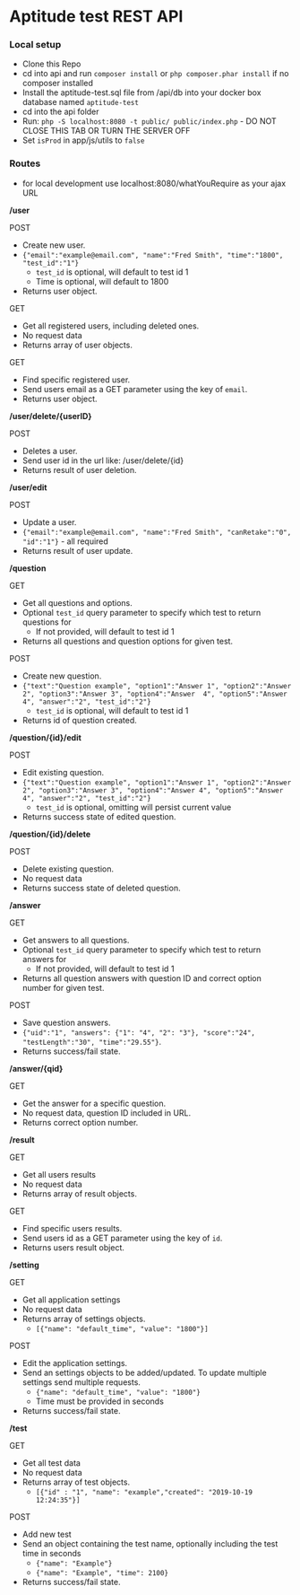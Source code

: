 # Aptitude test REST API

### Local setup

- Clone this Repo
- cd into api and run `composer install` or `php composer.phar install` if no composer installed
- Install the aptitude-test.sql file from /api/db into your docker box database named `aptitude-test`
- cd into the api folder
- Run: `php -S localhost:8080 -t public/ public/index.php` - DO NOT CLOSE THIS TAB OR TURN THE SERVER OFF
- Set `isProd` in app/js/utils to `false`


### Routes
- for local development use localhost:8080/whatYouRequire as your ajax URL

**/user**

POST
- Create new user.
- `{"email":"example@email.com", "name":"Fred Smith", "time":"1800", "test_id":"1"}`
    - `test_id` is optional, will default to test id 1
    - Time is optional, will default to 1800
- Returns user object.

GET 
- Get all registered users, including deleted ones.
- No request data
- Returns array of user objects.

GET
- Find specific registered user.
- Send users email as a GET parameter using the key of `email`.
- Returns user object.


**/user/delete/{userID}**

POST
- Deletes a user.
- Send user id in the url like: /user/delete/{id}
- Returns result of user deletion.


**/user/edit**

POST
- Update a user.
- `{"email":"example@email.com", "name":"Fred Smith", "canRetake":"0", "id":"1"}` - all required
- Returns result of user update.

**/question**

GET
- Get all questions and options.
- Optional `test_id` query parameter to specify which test to return questions for
    - If not provided, will default to test id 1
- Returns all questions and question options for given test.

POST
- Create new question.
- `{"text":"Question example", "option1":"Answer 1", "option2":"Answer 2", "option3":"Answer 3", "option4":"Answer 
4", "option5":"Answer 4", "answer":"2", "test_id":"2"}`
    - `test_id` is optional, will default to test id 1
- Returns id of question created.

**/question/{id}/edit**

POST
- Edit existing question.
- `{"text":"Question example", "option1":"Answer 1", "option2":"Answer 2", "option3":"Answer 3", "option4":"Answer 4", "option5":"Answer 4", "answer":"2", "test_id":"2"}`
    - `test_id` is optional, omitting will persist current value
- Returns success state of edited question.

**/question/{id}/delete**

POST
- Delete existing question.
- No request data
- Returns success state of deleted question.

**/answer**

GET
- Get answers to all questions.
- Optional `test_id` query parameter to specify which test to return answers for
    - If not provided, will default to test id 1
- Returns all question answers with question ID and correct option number for given test.

POST
- Save question answers.
- `{"uid":"1", "answers": {"1": "4", "2": "3"}, "score":"24", "testLength":"30", "time":"29.55"}`.
- Returns success/fail state.

**/answer/{qid}**

GET
- Get the answer for a specific question.
- No request data, question ID included in URL.
- Returns correct option number.

**/result**

GET 
- Get all users results
- No request data
- Returns array of result objects.

GET
- Find specific users results.
- Send users id as a GET parameter using the key of `id`.
- Returns users result object.

**/setting**

GET 
- Get all application settings
- No request data
- Returns array of settings objects.
    - `[{"name": "default_time", "value": "1800"}]`

POST
- Edit the application settings.
- Send an settings objects to be added/updated. To update multiple settings send multiple requests.
    - `{"name": "default_time", "value": "1800"}`
    - Time must be provided in seconds
- Returns success/fail state.

**/test**

GET 
- Get all test data
- No request data
- Returns array of test objects.
    - `[{"id" : "1", "name": "example","created": "2019-10-19 12:24:35"}]`

POST
- Add new test
- Send an object containing the test name, optionally including the test time in seconds
    - `{"name": "Example"}`
    - `{"name": "Example", "time": 2100}`
- Returns success/fail state.
